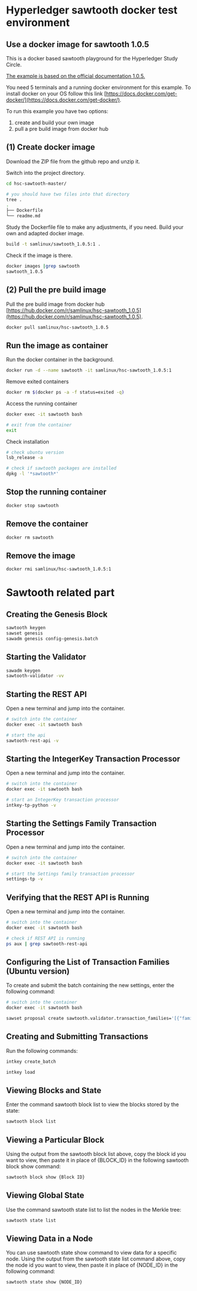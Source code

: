 # Hyperledger sawtooth docker test environment
## Use a docker image for sawtooth 1.0.5

This is a docker based sawtooth playground for the Hyperledger Study Circle.

[The example is based on the official documentation 1.0.5.](https://sawtooth.hyperledger.org/docs/core/releases/1.0.5/app_developers_guide/ubuntu.html#installing-sawtooth)

You need 5 terminals and a running docker environment for this example. To install docker on your OS follow this link [https://docs.docker.com/get-docker/](https://docs.docker.com/get-docker/).

To run this example you have two options:

1. create and build your own image
2. pull a pre build image from docker hub

## (1) Create docker image

Download the ZIP file from the github repo and unzip it.

Switch into the project directory.
```bash 
cd hsc-sawtooth-master/

# you should have two files into that directory
tree .
.
├── Dockerfile
└── readme.md
```

Study the Dockerfile file to make any adjustments, if you need.
Build your own and adapted docker image.
```bash
build -t samlinux/sawtooth_1.0.5:1 .
```

Check if the image is there.
```bash
docker images |grep sawtooth
sawtooth_1.0.5
```

## (2) Pull the pre build image
Pull the pre build image from docker hub [https://hub.docker.com/r/samlinux/hsc-sawtooth_1.0.5](https://hub.docker.com/r/samlinux/hsc-sawtooth_1.0.5).

```bash
docker pull samlinux/hsc-sawtooth_1.0.5
```

##  Run the image as container
Run the docker container in the background.
```bash
docker run -d --name sawtooth -it samlinux/hsc-sawtooth_1.0.5:1
```

Remove exited containers
```bash
docker rm $(docker ps -a -f status=exited -q)
```

Access the running container
```bash
docker exec -it sawtooth bash

# exit from the container
exit
```

Check installation
```bash
# check ubuntu version
lsb_release -a

# check if sawtooth packages are installed
dpkg -l '*sawtooth*'
```

## Stop the running container
```bash
docker stop sawtooth  
``` 

## Remove the container
```bash
docker rm sawtooth
``` 

## Remove the image
```bash
docker rmi samlinux/hsc-sawtooth_1.0.5:1
``` 

# Sawtooth related part
## Creating the Genesis Block

```bash
sawtooth keygen
sawset genesis
sawadm genesis config-genesis.batch
```

## Starting the Validator
```bash
sawadm keygen
sawtooth-validator -vv
```

## Starting the REST API
Open a new terminal and jump into the container.
```bash
# switch into the container
docker exec -it sawtooth bash

# start the api
sawtooth-rest-api -v
```

## Starting the IntegerKey Transaction Processor
Open a new terminal and jump into the container.
```bash 
# switch into the container
docker exec -it sawtooth bash

# start an IntegerKey transaction processor
intkey-tp-python -v
```

## Starting the Settings Family Transaction Processor
Open a new terminal and jump into the container.
```bash 
# switch into the container
docker exec -it sawtooth bash

# start the Settings family transaction processor
settings-tp -v
```

## Verifying that the REST API is Running
Open a new terminal and jump into the container.
```bash
# switch into the container
docker exec -it sawtooth bash

# check if REST API is running
ps aux | grep sawtooth-rest-api
```

## Configuring the List of Transaction Families (Ubuntu version)
To create and submit the batch containing the new settings, enter the following command:

```bash
# switch into the container
docker exec -it sawtooth bash

sawset proposal create sawtooth.validator.transaction_families='[{"family": "intkey", "version": "1.0"}, {"family":"sawtooth_settings", "version":"1.0"}]'
```

## Creating and Submitting Transactions

Run the following commands:
```bash 
intkey create_batch

intkey load
```

## Viewing Blocks and State
Enter the command sawtooth block list to view the blocks stored by the state:
```bash
sawtooth block list

```

## Viewing a Particular Block
Using the output from the sawtooth block list above, copy the block id you want to view, then paste it in place of {BLOCK_ID} in the following sawtooth block show command:
```bash 
sawtooth block show {Block ID}
```

## Viewing Global State
Use the command sawtooth state list to list the nodes in the Merkle tree:
```bash
sawtooth state list
```

## Viewing Data in a Node
You can use sawtooth state show command to view data for a specific node. Using the output from the sawtooth state list command above, copy the node id you want to view, then paste it in place of {NODE_ID} in the following command:
```bash
sawtooth state show {NODE_ID}
```